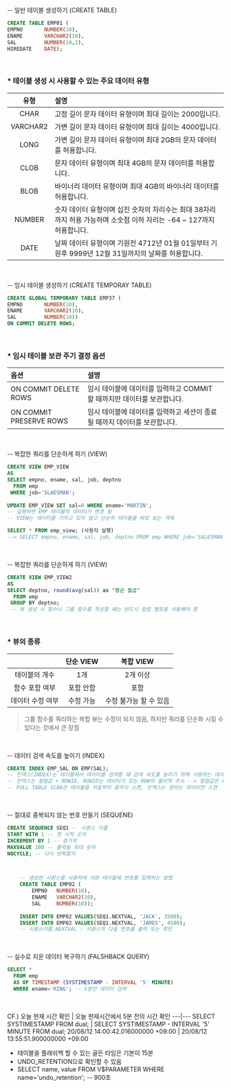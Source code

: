 -- 일반 테이블 생성하기 (CREATE TABLE) 
```sql
CREATE TABLE EMP01 (
EMPNO       NUMBER(10),
ENAME       VARCHAR2(10),
SAL         NUMBER(10,2),
HIREDATE    DATE);
```

<br>

### * __테이블 생성 시 사용할 수 있는 주요 데이터 유형__

유형 | 설명
:---:|:---
CHAR | 고정 길이 문자 데이터 유형이며 최대 길이는 2000입니다.
VARCHAR2 | 가변 길이 문자 데이터 유형이며 최대 길이는 4000입니다.
LONG | 가변 길이 문자 데이터 유형이며 최대 2GB의 문자 데이터를 허용합니다.
CLOB | 문자 데이터 유형이며 최대 4GB의 문자 데이터를 허용합니다.
BLOB | 바이너리 데이터 유형이며 최대 4GB의 바이너리 데이터를 허용합니다.
NUMBER | 숫자 데이터 유형이며 십진 숫자의 자리수는 최대 38자리까지 허용 가능하며 소숫점 이하 자리는 -64 ~ 127까지 허용합니다.
DATE | 날짜 데이터 유형이며 기원전 4712년 01월 01일부터 기원후 9999년 12월 31일까지의 날짜를 허용합니다.

<br>

-- 임시 테이블 생성하기 (CREATE TEMPORAY TABLE) 
```sql
CREATE GLOBAL TEMPORARY TABLE EMP37 ( 
EMPNO       NUMBER(10),
ENAME       VARCHAR2(10),
SAL         NUMBER(10))
ON COMMIT DELETE ROWS;
```

<br>

### * __임시 테이블 보관 주기 결정 옵션__    

옵션 | 설명
:---|:---
ON COMMIT DELETE ROWS | 임시 테이블에 데이터를 입력하고 COMMIT 할 때까지만 데이터를 보관합니다.
ON COMMIT PRESERVE ROWS | 임시 테이블에 데이터를 입력하고 세션이 종료될 때까지 데이터를 보관합니다.

<br>

-- 복잡한 쿼리를 단순하게 하기 (VIEW)
```sql
CREATE VIEW EMP_VIEW
AS 
SELECT empno, ename, sal, job, deptno
  FROM emp 
 WHERE job='SLAESMAN';
 
UPDATE EMP_VIEW SET sal=0 WHERE ename='MARTIN'; 
-- 실행하면 EMP 테이블의 데이터가 변경 됨
-- VIEW는 데이터를 가지고 있지 않고 단순히 테이블을 바로 보는 객체

SELECT * FROM emp_view; (사용자 실행) 
--> SELECT empno, ename, sal, job, deptno FROM emp WHERE job='SALESMAN'; (실제 실행)
```

<br>

-- 복잡한 쿼리를 단순하게 하기 (VIEW) 
```sql
CREATE VIEW EMP_VIEW2 
AS 
SELECT deptno, round(avg(sal)) as "평균 월급" 
  FROM emp 
 GROUP BY deptno; 
 -- 뷰 생성 시 함수나 그룹 함수를 작성할 때는 반드시 컬럼 별칭을 사용해야 함
```

<br>

### * __뷰의 종류__    

|| 단순 VIEW | 복합 VIEW
:---: |  :---: | :---:
테이블의 개수 | 1개 | 2개 이상
함수 포함 여부 | 포함 안함 | 포함
데이터 수정 여부 | 수정 가능 | 수정 불가능 할 수 있음   

> 그룹 함수를 쿼리하는 복합 뷰는 수정이 되지 않음, 하지만 쿼리를 단순화 시킬 수 있다는 것에서 큰 장점

<br>

-- 데이터 검색 속도를 높이기 (INDEX)
```sql
CREATE INDEX EMP_SAL ON EMP(SAL);
-- 인덱스(INDEX)는 테이블에서 데이터를 검색할 때 검색 속도를 높이기 위해 사용하는 데이터 베이스 객체(OBJECT)
-- 인덱스는 컬럼값 + ROWID, ROWID는 데이터가 있는 ROW의 물리적 주소 --> 컬럼값은 내림차순으로 정렬되어있음
-- FULL TABLE SCAN은 테이블을 처음부터 끝까지 스캔, 인덱스는 원하는 데이터만 스캔
```

<br>

-- 절대로 중복되지 않는 번호 만들기 (SEQUENE) 

```sql
CREATE SEQUENCE SEQ1 -- 시퀀스 이름
START WITH 1 -- 첫 시작 숫자
INCREMENT BY 1 -- 증가치
MAXVALUE 100 -- 출력될 최대 숫자
NOCYCLE; -- 다시 반복할지



    -- 생성한 시퀀스를 사용하여 사원 테이블에 번호를 입력하는 방법
    CREATE TABLE EMP02 (
        EMPNO   NUMBER(10),
        ENAME   VARCHAR2(10), 
        SAL     NUMBER(10));
        
    INSERT INTO EMP02 VALUES(SEQ1.NEXTVAL, 'JACK', 3500);
    INSERT INTO EMP02 VALUES(SEQ1.NEXTVAL, 'JAMES', 4500);
    -- 시퀀스이름.NEXTVAL : 시퀀스의 다음 번호를 출력 또는 확인
```

<br>

-- 실수로 지운 데이터 복구하기 (FALSHBACK QUERY) 
```sql
SELECT * 
  FROM emp 
  AS OF TIMESTAMP (SYSTIMESTAMP - INTERVAL '5' MINUTE)
  WHERE ename='KING'; -- 5분전 데이터 검색
```

<br>

CF.) 
오늘 현재 시간 확인 | 오늘 현재시간에서 5분 전의 시간 확인
---|---
SELECT SYSTIMESTAMP FROM dual; | SELECT SYSTIMESTAMP - INTERVAL '5' MINUTE FROM dual;
20/08/12 14:00:42.016000000 +09:00 | 20/08/12 13:55:51.900000000 +09:00

* 테이블을 플래쉬백 할 수 있는 골든 타임은 기본이 15분
* UNDO_RETENTION으로 확인할 수 있음
* SELECT name, value FROM V$PARAMETER WHERE name='undo_retention'; -- 900초
